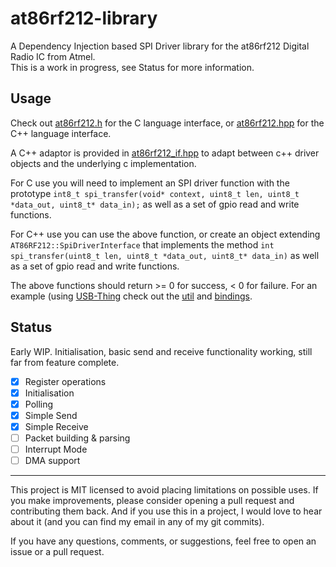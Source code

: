 # at86rf212-library

A Dependency Injection based SPI Driver library for the at86rf212 Digital Radio IC from Atmel.  
This is a work in progress, see Status for more information.

## Usage
Check out [at86rf212.h](lib/at86rf212/at86rf212.h) for the C language interface, or [at86rf212.hpp](lib/at86rf212/at86rf212.hpp) for the C++ language interface.  

A C++ adaptor is provided in [at86rf212_if.hpp](lib/at86rf212/at86rf212_if.hpp) to adapt between c++ driver objects and the underlying c implementation.  

For C use you will need to implement an SPI driver function with the prototype `int8_t spi_transfer(void* context, uint8_t len, uint8_t *data_out, uint8_t* data_in);` as well as a set of gpio read and write functions.  

For C++ use you can use the above function, or create an object extending `AT86RF212::SpiDriverInterface` that implements the method `int spi_transfer(uint8_t len, uint8_t *data_out, uint8_t* data_in)` as well as a set of gpio read and write functions.  

The above functions should return >= 0 for success, < 0 for failure. For an example (using [USB-Thing](https://github.com/ryankurte/usb-thing) check out the [util](/util/source/main.cpp) and  [bindings](/util/source/usbthing_bindings.c). 

## Status

Early WIP. Initialisation, basic send and receive functionality working, still far from feature complete.

- [X] Register operations
- [X] Initialisation
- [X] Polling
- [X] Simple Send
- [X] Simple Receive
- [ ] Packet building & parsing
- [ ] Interrupt Mode
- [ ] DMA support

------

This project is MIT licensed to avoid placing limitations on possible uses. 
If you make improvements, please consider opening a pull request and contributing them back. 
And if you use this in a project, I would love to hear about it (and you can find my email in any of my git commits).  

If you have any questions, comments, or suggestions, feel free to open an issue or a pull request.
